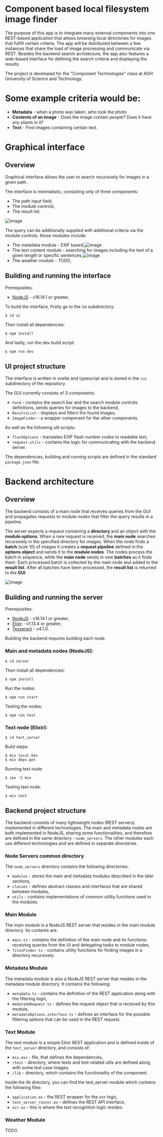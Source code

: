 # Component based local filesystem image finder

The purpose of this app is to integrate many external components into one REST-based application that allows browsing local directories for images that fulfill certain criteria. The app will be distributed between a few instances that share the load of image processing and communicate via REST. Besides the backend search architecture, the app also features a web-based interface for defining the search criteria and displaying the results.

The project is developed for the "Component Technologies" class at AGH University of Science and Technology.

# Some example criteria would be:

- **Metadata** - when a photo was taken, who took the photo
- **Contents of an image** - Does the image contain people? Does it have any plants in it?
- **Text** - Find images containing certain text.

# Graphical interface

## Overview

Graphical interface allows the user to search recursively for images in a given path.

The interface is minimalistic, consisting only of three components:
 - The path input field,
 - The module controls,
 - The result list.

![image](https://user-images.githubusercontent.com/58555777/166555841-82596157-67d2-462a-8c7e-cf22c1b58834.png)

The query can be additionally supplied with additional criteria via the module controls. those modules include: 
 - The metadata module - EXIF based,![image](https://user-images.githubusercontent.com/58555777/166554899-53e1073e-12ce-4a45-b5f0-5449a20b5e07.png)
 - The text content module - searching for images including the text of a given length or specific sentences,![image](https://user-images.githubusercontent.com/58555777/166555115-f3ecce50-88cc-4f3c-b993-2e1ff651a80e.png)
 - The weather module - TODO,


## Building and running the interface

Prerequisites:
 - [NodeJS](https://nodejs.dev/) - v16.14.1 or greater,

To build the interface, firstly go to the /ui subdirectory:
    
    $ cd ui
Then install all dependencies:
    
    $ npm install
And lastly, run the dev build script:

    $ npm run dev


## UI project structure

The interface is written in svelte and typescript and is stored in the `/ui` subdirectory of the repository.

The GUI currently consists of 3 components:
 - `Form` - contains the search bar and the search module controls definitions, sends queries for images to the backend,
 - `ResultsList` - displays and filters the found images,
 - `ImageFinder` - a wrapper component for the other components.

As well as the following util scripts:
 - `flashOptions` - translates EXIF flash number codes to readable text,
 - `request.utils` - contains the logic for communicating with the backend server.

The dependencies, building and running scripts are defined in the standard `package.json` file.

# Backend architecture

## Overview

The backend consists of a main node that receives queries from the GUI and propagates requests to module nodes that filter the query results in a pipeline.

The server expects a request containing a **directory** and an object with the **module options**. When a new request is received, the **main node** searches recursively in the specified directory for images. When the node finds a **batch** (size 10) of images it creates a **request pipeline** defined in the **options object** and sends it to the **module nodes**. The nodes process the batch in sequence, while the **main node** sends in new **batches** as it finds them. Each processed batch is collected by the main node and added to the **result list**. After all batches have been processed, the **result list** is returned to the **GUI**.

![image](https://user-images.githubusercontent.com/58555777/167266398-463073b4-77f7-405e-914e-a72e2a23a442.png)

## Building and running the server

Prerequisites:
 - [NodeJS](https://nodejs.dev/) - v16.14.1 or greater,
 - [Elixir](https://elixir-lang.org/) - v1.13.4 or greater,
 - [Tesseract](https://tesseract-ocr.github.io/tessdoc/Installation.html) - v4.1.0.

Building the backend requires building each node.

### Main and metadata nodes (NodeJS):
    
    $ cd server
Then install all dependencies:
    
    $ npm install
Run the nodes:

    $ npm run start
    
Testing the nodes:

    $ npm run test
    
### Text node (Elixir):
    
    $ cd text_server
Build steps:
    
    $ mix local.hex
    $ mix deps.get

Running text node:
    
    $ iex -S mix
    
Testing text node:

    $ mix test

## Backend project structure
The backend consists of many lightweight nodes (REST servers) implemented in different technologies. The main and metadata nodes are both implemented in NodeJS, sharing some functionalities, and therefore are defined in the same directory - `node_servers`. The other modules each use different technologies and are defined in separate directories.

### Node Servers common directory
The `node_servers` directory contains the following directories:
 - `modules` - stores the main and metadata modules described in the later sections,
 - `classes` - defines abstract classes and interfaces that are shared between modules,
 - `utils` - contains implementations of common utility functions used in the modules.

### Main Module
The main module is a NodeJS REST server that resides in the main module directory. Its contents are:
 - `main.ts` - contains the definition of the main node and its functions: receiving queries from the UI and delegating tasks to module nodes,
 - `filesFinder.ts` - contains utility functions for finding images in a directory recursively.

### Metadata Module
The metadata module is also a NodeJS REST server that resides in the metadata module directory. It contains the following:
 - `metadata.ts` - contains the definition of the REST application along with the filtering logic,
 - `medatadaRequest.ts` - defines the request object that is received by this module,
 - `metadataOptions.interface.ts` - defines an interface for the possible filtering options that can be used in the REST request.

### Text Module
The text module is a simple Elixir REST application and is defined inside of the `text_server` directory, and consists of:
 - `mix.exs` - file, that defines the dependencies, 
 - `/test` - directory, where tests and test-related utils are defined along with some test case images, 
 - `/lib` - directory, which contains the functionality of the component.

Inside the lib directory, you can find the text_server module which contains the following files:
 - `application.ex` - the REST wrapper for the ocr logic,
 - `text_server_router.ex` - defines the REST API interface,
 - `ocr.ex` - this is where the text recognition logic resides.

### Weather Module
TODO



